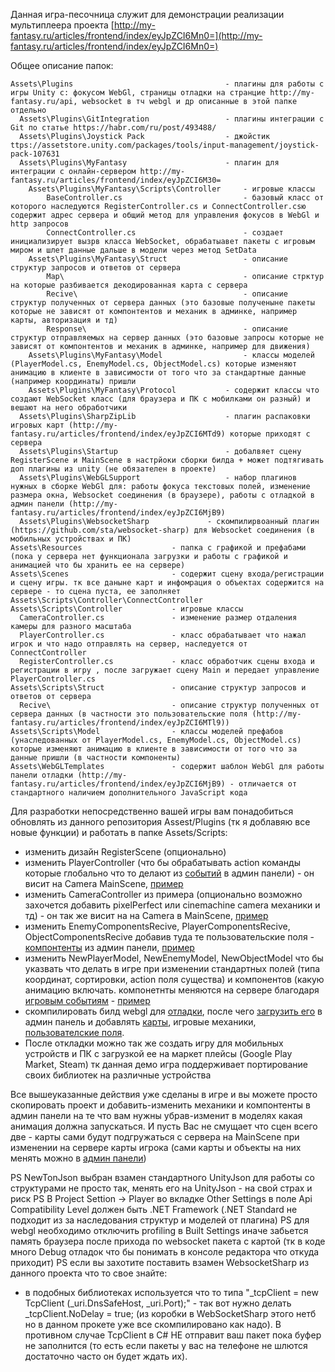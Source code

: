Данная игра-песочница служит для демонстрации реализации мультиплеера проекта [http://my-fantasy.ru/articles/frontend/index/eyJpZCI6Mn0=](http://my-fantasy.ru/articles/frontend/index/eyJpZCI6Mn0=)

Общее описание папок:

	Assets\Plugins									- плагины для работы с игры Unity с: фокусом WebGl, страницы отладки на странцие http://my-fantasy.ru/api, websocket в тч webgl и др описанные в этой папке отдельно
	  Assets\Plugins\GitIntegration					- плагины интеграции с Git по статье https://habr.com/ru/post/493488/
	  Assets\Plugins\Joystick Pack					- джойстик ttps://assetstore.unity.com/packages/tools/input-management/joystick-pack-107631
	  Assets\Plugins\MyFantasy		   				- плагин для интеграции с онлайн-сервером http://my-fantasy.ru/articles/frontend/index/eyJpZCI6M30=
		Assets\Plugins\MyFantasy\Scripts\Controller     - игровые классы 
			BaseController.cs		 					- базовый класс от которого наследуются RegisterController.cs и ConnectController.csю содержит адрес сервера и общий метод для управления фокусов в WebGl и http запросов
			ConnectController.cs						- создает инициализирует вызрв класса WebSocket, обрабатыавет пакеты с игровым миром и шлет данные дальше в модели через метод SetData
		Assets\Plugins\MyFantasy\Struct  				- описание структур запросов и ответов от сервера
			Map\										- описание стрктур на которые разбивается декодированная карта с сервера
			Recive\  									- описание структур полученных от сервера данных (это базовые полученыне пакеты которые не зависят от компонтентов и механик в админке, например карты, авторизация и тд)
			Response\  									- описание структур отправляемых на сервер данных (это базовые запросы которые не зависят от компонтентов и механик в админке, например для движения) 
		Assets\Plugins\MyFantasy\Model  				- классы моделей (PlayerModel.cs, EnemyModel.cs, ObjectModel.cs) которые изменяют анимацию в клиенте в зависимости от того что за стандартные данные (например координаты) пришли
		Assets\Plugins\MyFantasy\Protocol  			- содержит классы что создают WebSocket класс (для браузера и ПК с мобилками он разный) и вешают на него обработчики
	  Assets\Plugins\SharpZipLib		    		- плагин распаковки игровых карт (http://my-fantasy.ru/articles/frontend/index/eyJpZCI6MTd9) которые приходят с сервера
	  Assets\Plugins\Startup		    			- добалвяет сцену RegisterScene и MainScene в настрйоки сборки билда + может подтягивать доп плагины из unity (не обязателен в проекте)
	  Assets\Plugins\WebGLSupport		    		- набор плагинов нужных в сборке WebGl для: работы фокуса текстовых полей, изменение размера окна, Websocket соединения (в браузере), работы с отладкой в админ панели (http://my-fantasy.ru/articles/frontend/index/eyJpZCI6MjB9)
	  Assets\Plugins\WebsocketSharp				- скомпилирвоанный плагин (https://github.com/sta/websocket-sharp) для Websocket соединения (в мобильных устройствах и ПК)
	Assets\Resources					- папка с графикой и префабами (пока у сервера нет функционала загрузки и работы с графикой и анимацией что бы хранить ее на сервере)
	Assets\Scenes						- содержит сцену входа/регистрации и сцену игры. тк все даныне карт и инфомрация о объектах содержится на сервере - то сцена пуста, ее заполняет Assets\Scripts\Controller\ConnectController
	Assets\Scripts\Controller           - игровые классы 
	  CameraController.cs		 		- изменение размер отдаления камеры для разного масштаба
	  PlayerController.cs   			- класc обрабатывает что нажал игрок и что надо отправлять на сервер, наследуется от ConnectController
	  RegisterController.cs				- класс обработчик сцены входа и регистрации в игру , после загружает сцену Main и передает управление PlayerController.cs 
	Assets\Scripts\Struct  				- описание структур запросов и ответов от сервера
	  Recive\  							- описание структур полученных от сервера данных (в частности это пользовательские поля (http://my-fantasy.ru/articles/frontend/index/eyJpZCI6MTl9))
	Assets\Scripts\Model  				- классы моделей префабов (унаследованных от PlayerModel.cs, EnemyModel.cs, ObjectModel.cs) которые изменяют анимацию в клиенте в зависимости от того что за данные пришли (в частности компоненты)
	Assets\WebGLTemplates  				- содержит шаблон WebGl для работы панели отладки (http://my-fantasy.ru/articles/frontend/index/eyJpZCI6MjB9) - отличается от стандартного наличием дополнительного JavaScript кода 


Для разработки непосредственно вашей игры вам понадобиться обновлять из данного репозитория Assest/Plugins (тк я доблавяю все новые функции) и работать в папке Assets/Scripts:

+ изменить дизайн RegisterScene (опционально)
+ изменить PlayerController (что бы обрабатывать action команды которые глобально что то делают из [событий](http://my-fantasy.ru/articles/frontend/index/eyJpZCI6MTh9) в админ панели) - он висит на Camera MainScene, [пример](https://bitbucket.org/_catalogs/unity/src/master/Assets/Scripts/Controller/PlayerController.cs) 
+ изменить CameraController из примера  (опционально возможно захочется добавить pixelPerfect или cinemachine camera механики и тд) - он так же висит на на Camera в MainScene, [пример](https://bitbucket.org/_catalogs/unity/src/master/Assets/Scripts/Controller/CameraController.cs)
+ изменить EnemyComponentsRecive, PlayerComponentsRecive, ObjectComponentsRecive добавив туда те пользовательские поля - [компонтенты](http://my-fantasy.ru/articles/frontend/index/eyJpZCI6MTl9) из админ панели, [пример](https://bitbucket.org/_catalogs/unity/src/master/Assets/Scripts/Struct/Recive/) 
+ изменить NewPlayerModel, NewEnemyModel, NewObjectModel что бы указвать что делать в игре при изменении стандартных полей (типа координат, сортировки, action поля существа) и компонентов (какую анимацию включать. компонетнты меняются на сервере благодаря [игровым событиям](http://my-fantasy.ru/articles/frontend/index/eyJpZCI6MTh9) - [пример](https://bitbucket.org/_catalogs/unity/src/master/Assets/Scripts/Model/)	
+ скомпилировать билд webgl для [отладки](http://my-fantasy.ru/articles/frontend/index/eyJpZCI6MjB9), после чего [загрузить его](http://my-fantasy.ru/articles/frontend/index/eyJpZCI6MjF9) в админ панель и добавлять [карты](http://my-fantasy.ru/articles/frontend/index/eyJpZCI6MTd9), игровые механики, [пользователские поля](http://my-fantasy.ru/articles/frontend/index/eyJpZCI6MTl9). 
+ После откладки можно так же создать игру для мобильных устройств и ПК с загрузкой ее на маркет плейсы (Google Play Market, Steam) тк данная демо игра поддерживает портирование своих библиотек на различные устройства
	
Все вышеуказанные действия уже сделаны в игре и вы можете просто скопировать проект и добавить-изменить механики и компонтенты в админ панели на те что вам нужны убрав-изменит в моделях какая анимация должна запускаться. И пусть Вас не смущает что сцен всего две - карты сами будут подгружаться с сервера на MainScene при изменении на сервере карты игрока (сами карты и объекты на них менять можно в [админ панели](http://my-fantasy.ru/articles/frontend/index/eyJpZCI6MTd9))	


PS NewTonJson выбран взамен стандартного UnityJson для работы со структурами не просто так, менять его на UnityJson - на свой страх и риск 
PS В Project Settion -> Player во вкладке Other Settings в поле Api Compatibility Level должен быть .NET Framework (.NET Standard не подходит из за наследования структур и моделей от плагина)
PS для webgl необходимо отключить profiling в Built Settings иначе забьется память браузера после прихода по websocket пакета с картой (тк в коде много Debug отладок что бы понимать в консоле редактора что откуда приходит)
PS если вы захотите поставить взамен WebsocketSharp из данного проекта что то свое знайте:

+ в подобных библиотеках используется что то типа "_tcpClient = new TcpClient (_uri.DnsSafeHost, _uri.Port);" - так вот нужно делать _tcpClient.NoDelay = true; (из коробки в WebSocketSharp этого нетб но в данном прокете уже все скомпилировано как надо). В противном случае TcpClient в C# НЕ отправит ваш пакет пока буфер не заполнится (то есть если пакеты у вас на телефоне не шлются достаточно часто он будет ждать их).	  
	